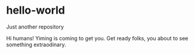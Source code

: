 # hello-world
Just another repository

Hi humans!
Yiming is coming to get you.
Get ready folks, you about to see something extraodinary.
